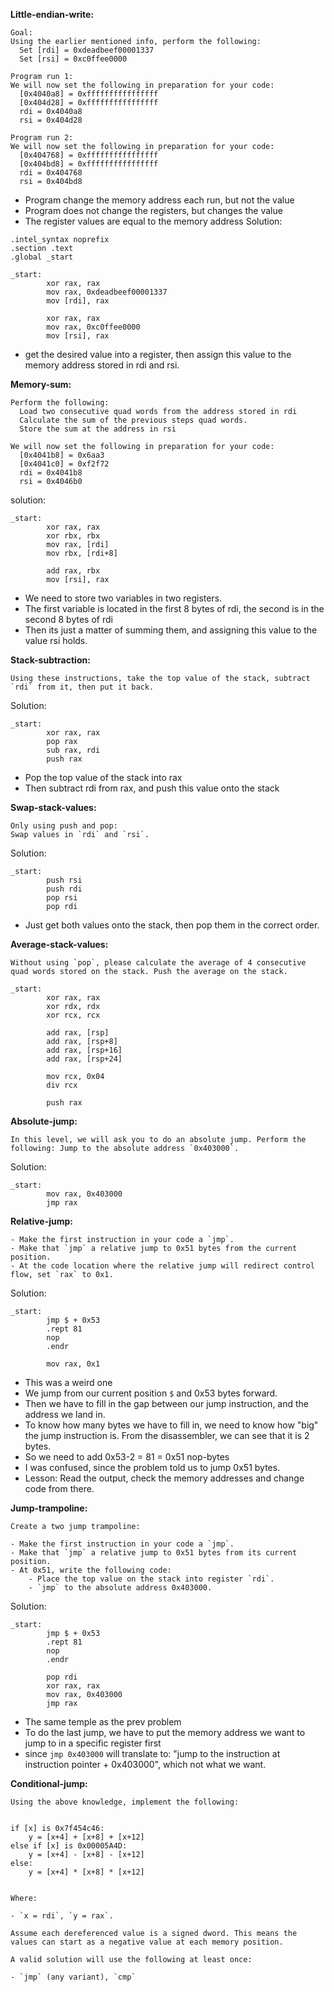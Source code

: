 
**Little-endian-write:**
```
Goal:
Using the earlier mentioned info, perform the following:
  Set [rdi] = 0xdeadbeef00001337
  Set [rsi] = 0xc0ffee0000

Program run 1:
We will now set the following in preparation for your code:
  [0x4040a8] = 0xffffffffffffffff
  [0x404d28] = 0xffffffffffffffff
  rdi = 0x4040a8
  rsi = 0x404d28

Program run 2:
We will now set the following in preparation for your code:
  [0x404768] = 0xffffffffffffffff
  [0x404bd8] = 0xffffffffffffffff
  rdi = 0x404768
  rsi = 0x404bd8
```
- Program change the memory address each run, but not the value
- Program does not change the registers, but changes the value 
- The register values are equal to the memory address 
Solution: 
```
.intel_syntax noprefix
.section .text
.global _start

_start:
        xor rax, rax
        mov rax, 0xdeadbeef00001337
        mov [rdi], rax

        xor rax, rax
        mov rax, 0xc0ffee0000
        mov [rsi], rax

```
- get the desired value into a register, then assign this value to the memory address stored in rdi and rsi. 


**Memory-sum:**
```
Perform the following:
  Load two consecutive quad words from the address stored in rdi
  Calculate the sum of the previous steps quad words.
  Store the sum at the address in rsi

We will now set the following in preparation for your code:
  [0x4041b8] = 0x6aa3
  [0x4041c0] = 0xf2f72
  rdi = 0x4041b8
  rsi = 0x4046b0
```

solution:
```
_start:
        xor rax, rax
        xor rbx, rbx
        mov rax, [rdi]
        mov rbx, [rdi+8]

        add rax, rbx
        mov [rsi], rax
```
- We need to store two variables in two registers.
- The first variable is located in the first 8 bytes of rdi, the second is in the second 8 bytes of rdi 
- Then its just a matter of summing them, and assigning this value to the value rsi holds. 

**Stack-subtraction:**
```
Using these instructions, take the top value of the stack, subtract `rdi` from it, then put it back.
```

Solution:
```
_start:
        xor rax, rax
        pop rax
        sub rax, rdi
        push rax
```
- Pop the top value of the stack into rax 
- Then subtract rdi from rax, and push this value onto the stack 

**Swap-stack-values:**
```
Only using push and pop:
Swap values in `rdi` and `rsi`.
```

Solution:
```
_start:
        push rsi
        push rdi
        pop rsi
        pop rdi
```
- Just get both values onto the stack, then pop them in the correct order. 

**Average-stack-values:**
```
Without using `pop`, please calculate the average of 4 consecutive quad words stored on the stack. Push the average on the stack.
```

```
_start:
        xor rax, rax
        xor rdx, rdx
        xor rcx, rcx

        add rax, [rsp]
        add rax, [rsp+8]
        add rax, [rsp+16]
        add rax, [rsp+24]

        mov rcx, 0x04
        div rcx

        push rax
```



**Absolute-jump:**
```
In this level, we will ask you to do an absolute jump. Perform the following: Jump to the absolute address `0x403000`.
```
Solution:
```
_start:
        mov rax, 0x403000
        jmp rax
```

**Relative-jump:**
```
- Make the first instruction in your code a `jmp`.
- Make that `jmp` a relative jump to 0x51 bytes from the current position.
- At the code location where the relative jump will redirect control flow, set `rax` to 0x1.
```

Solution:
```
_start:
        jmp $ + 0x53
        .rept 81
        nop
        .endr

        mov rax, 0x1
```
- This was a weird one 
- We jump from our current position `$` and 0x53 bytes forward. 
- Then we have to fill in the gap between our jump instruction, and the address we land in.
- To know how many bytes we have to fill in, we need to know how "big" the jump instruction is. From the disassembler, we can see that it is 2 bytes. 
- So we need to add 0x53-2 = 81 = 0x51 nop-bytes 
- I was confused, since the problem told us to jump 0x51 bytes.
- Lesson: Read the output, check the memory addresses and change code from there. 

**Jump-trampoline:**
```
Create a two jump trampoline:

- Make the first instruction in your code a `jmp`.
- Make that `jmp` a relative jump to 0x51 bytes from its current position.
- At 0x51, write the following code:
    - Place the top value on the stack into register `rdi`.
    - `jmp` to the absolute address 0x403000.
```

Solution:
```
_start:
        jmp $ + 0x53
        .rept 81
        nop
        .endr

        pop rdi
        xor rax, rax
        mov rax, 0x403000
        jmp rax
```
- The same temple as the prev problem
- To do the last jump, we have to put the memory address we want to jump to in a specific register first 
- since `jmp 0x403000` will translate to: "jump to the instruction at instruction pointer + 0x403000", which not what we want. 


**Conditional-jump:**
```
Using the above knowledge, implement the following:


if [x] is 0x7f454c46:
    y = [x+4] + [x+8] + [x+12]
else if [x] is 0x00005A4D:
    y = [x+4] - [x+8] - [x+12]
else:
    y = [x+4] * [x+8] * [x+12]


Where:

- `x = rdi`, `y = rax`.

Assume each dereferenced value is a signed dword. This means the values can start as a negative value at each memory position.

A valid solution will use the following at least once:

- `jmp` (any variant), `cmp`
```

